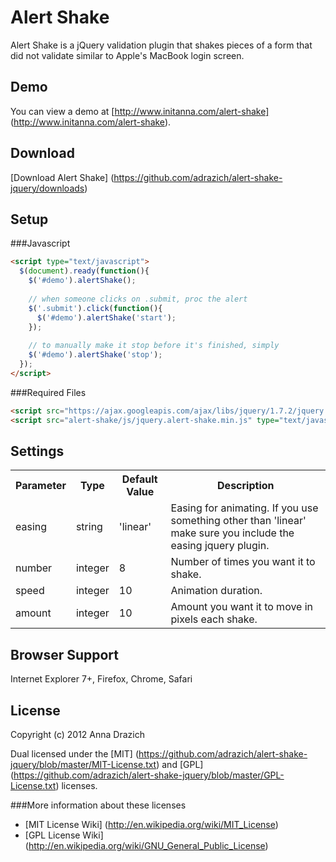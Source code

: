 Alert Shake
===

Alert Shake is a jQuery validation plugin that shakes pieces of a form that did not validate similar to Apple's MacBook login screen.

Demo
---

You can view a demo at [http://www.initanna.com/alert-shake] (http://www.initanna.com/alert-shake).

Download
---

[Download Alert Shake] (https://github.com/adrazich/alert-shake-jquery/downloads)

Setup
---

###Javascript
```html
<script type="text/javascript">
  $(document).ready(function(){
    $('#demo').alertShake();
	
	// when someone clicks on .submit, proc the alert
	$('.submit').click(function(){
	  $('#demo').alertShake('start');
	});
	
	// to manually make it stop before it's finished, simply
	$('#demo').alertShake('stop');
  });
</script>
```

###Required Files

```html
<script src="https://ajax.googleapis.com/ajax/libs/jquery/1.7.2/jquery.min.js" type="text/javascript"></script>
<script src="alert-shake/js/jquery.alert-shake.min.js" type="text/javascript"></script>
```

Settings
---

<table>
  <tr>
    <th>Parameter</th><th>Type</th><th>Default Value</th><th>Description</th>
  </tr>
  <tr>
	<td>easing</td><td>string</td><td>'linear'</td><td>Easing for animating. If you use something other than 'linear' make sure you include the easing jquery plugin.</td>
  </tr>
  <tr>
	<td>number</td><td>integer</td><td>8</td><td>Number of times you want it to shake.</td>
  </tr>
  <tr>
  	<td>speed</td><td>integer</td><td>10</td><td>Animation duration.</td>
  </tr>
  <tr>
	<td>amount</td><td>integer</td><td>10</td><td>Amount you want it to move in pixels each shake.</td>
  </tr>
</table>

Browser Support
---
Internet Explorer 7+, Firefox, Chrome, Safari

License
---

Copyright (c) 2012 Anna Drazich

Dual licensed under the [MIT] (https://github.com/adrazich/alert-shake-jquery/blob/master/MIT-License.txt) and [GPL] (https://github.com/adrazich/alert-shake-jquery/blob/master/GPL-License.txt) licenses.

###More information about these licenses
  - [MIT License Wiki] (http://en.wikipedia.org/wiki/MIT_License) 
  - [GPL License Wiki] (http://en.wikipedia.org/wiki/GNU_General_Public_License)